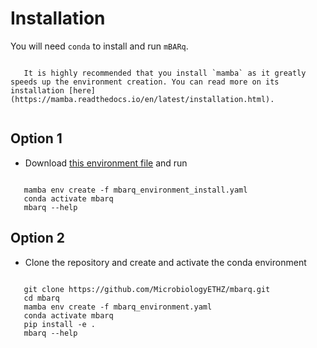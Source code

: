 # Installation

You will need ``conda`` to install and run ``mBARq``.

```{important}
   
   It is highly recommended that you install `mamba` as it greatly speeds up the environment creation. You can read more on its installation [here](https://mamba.readthedocs.io/en/latest/installation.html).
   
```

## Option 1


- Download [this environment file](mbarq_environment_install.yaml) and run 

```shell

   mamba env create -f mbarq_environment_install.yaml
   conda activate mbarq
   mbarq --help
```

## Option 2

- Clone the repository and create and activate the conda environment

```shell

   git clone https://github.com/MicrobiologyETHZ/mbarq.git
   cd mbarq
   mamba env create -f mbarq_environment.yaml
   conda activate mbarq
   pip install -e .
   mbarq --help

```


